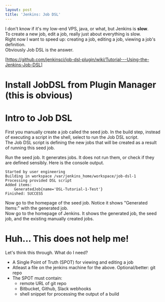 ```yaml
---
layout: post
title: 'Jenkins: Job DSL'
---
```

I don't know if it's my low-end VPS, java, or what, but Jenkins is **slow**.  
To create a new job, edit a job, really just about everything is slow.  
Right now I want to speed up:  creating a job, editing a job, viewing a job's definition.  
Obviously Job DSL is the answer.
  
[https://github.com/jenkinsci/job-dsl-plugin/wiki/Tutorial---Using-the-Jenkins-Job-DSL]
  
# Install JobDSL from Plugin Manager (this is obvious)
  
# Intro to Job DSL
First you manually create a job called the seed job.  In the build step,
instead of executing a script in the shell, select to run the Job DSL script.  
The Job DSL script is defining the new jobs that will be created as a result of
running this seed job.  
  
Run the seed job.  It generates jobs.  It does not run them, or check if they are defined sensibly.
Here is the console output.
```
Started by user engineering
Building in workspace /var/jenkins_home/workspace/job-dsl-1
Processing provided DSL script
Added items:
    GeneratedJob{name='DSL-Tutorial-1-Test'}
Finished: SUCCESS
```
Now go to the homepage of the seed job.  Notice it shows "Generated Items:" with the generated job.  
Now go to the homepage of Jenkins.  It shows the generated job, the seed job, and the existing manually created jobs.
  
# Huh... This does not help me!
Let's think this through.  What do I need?
* A Single Point of Truth (SPOT) for viewing and editing a job
* Atleast a file on the jenkins machine for the above.  Optional/better: git repo
* The SPOT must contain:
  * remote URL of git repo
  * Bitbucket, Github, Slack webhooks 
  * shell snippet for processing the output of a build
